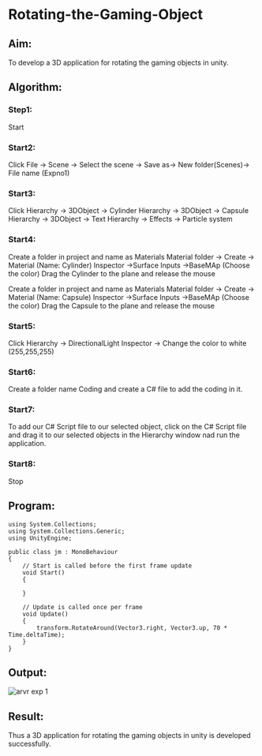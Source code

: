 # Rotating-the-Gaming-Object

## Aim:
To develop a 3D application for rotating the gaming objects in unity.

## Algorithm:
### Step1:
Start

### Start2:
Click File -> Scene -> Select the scene -> Save as-> New folder(Scenes)-> File name (Expno1)

### Start3:
Click Hierarchy -> 3DObject -> Cylinder
Hierarchy -> 3DObject -> Capsule
Hierarchy -> 3DObject -> Text
Hierarchy -> Effects -> Particle system

### Start4:
Create a folder in project and name as Materials
Material folder -> Create -> Material (Name: Cylinder)
Inspector ->Surface Inputs ->BaseMAp (Choose the color)
Drag the Cylinder to the plane and release the mouse

Create a folder in project and name as Materials
Material folder -> Create -> Material (Name: Capsule)
Inspector ->Surface Inputs ->BaseMAp (Choose the color)
Drag the Capsule to the plane and release the mouse

### Start5:
Click Hierarchy -> DirectionalLight
Inspector -> Change the color to white (255,255,255)

### Start6:
Create a folder name Coding and create a C# file to add the coding in it.

### Start7:
To add our C# Script file to our selected object, click on the C# Script file and drag it to our selected objects in the Hierarchy window nad run the application.

### Start8:
Stop

## Program:
```
using System.Collections;
using System.Collections.Generic;
using UnityEngine;

public class jm : MonoBehaviour
{
    // Start is called before the first frame update
    void Start()
    {
        
    }

    // Update is called once per frame
    void Update()
    {
        transform.RotateAround(Vector3.right, Vector3.up, 70 * Time.deltaTime);
    }
}

```

## Output:
![arvr exp 1](https://github.com/Jayabharathi3/Rotating-the-Gaming-Object/assets/120367796/f1980460-5c26-421d-b6be-a03dda7e3448)


## Result:
Thus a 3D application for rotating the gaming objects in unity is developed successfully.
